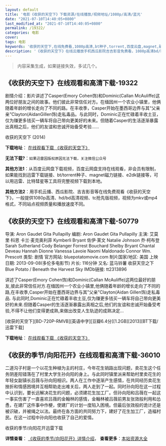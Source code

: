 ```yaml
---
layout: default
title: '电影《收获的天空下》下载资源/在线播放/视频地址/1080p/高清/蓝光'
date: "2021-07-10T14:40:05+0800"
last_modified_at: "2021-07-10T14:40:05+0800"
permalink: /19322/
categories: 电影
cover:
tags: 电影
keywords: '收获的天空下,在线免费看,1080p高清,bt种子,torrent,百度云盘,magnet,磁力链,迅雷下载资源'
description: '《收获的天空下》在线云播放手机西瓜影院吉吉影音免费看，1080p高清bd/hd未删减完整版和tc抢先枪版，mkv/mp4格式，附带bt/torrent种子、magnet/磁力链、百度云盘、网盘资源迅雷下载链接'
---
```


>内容采集生成，如果链接失效，多试几个。


## 《收获的天空下》在线观看和高清下载-19322

剧情介绍：影片讲述了Casper(Emory Cohen饰)和Dominic(Callan McAuliffe)这两位好朋友之间的故事。他们彼此非常信任对方。在缅因州一个农业小镇里，他俩随着年龄的增长走向了不同的路。在丰收季，Casper开始在墨西哥边界与其“父亲亲”Clayton(AidanGillen饰)走私毒品。与此同时，Dominic正在忙碌着丰收土豆，仅为赚更多钱买一辆车将自己带向更美好的未来。但随着Casper的生活逐渐暴露出真相之后，他们的友谊和忠诚开始备受考验……


收获的天空下 (2014)

**下载地址**： [在线观看下载 《收获的天空下》](https://www.btbtdy.me/btdy/dy2412.html) 


**无法下载?**：`如果迅雷因版权原因无法下载，关注微信公众号 `

**其他方法1**：从百度云网盘下载视频，百度云网盘支持在线观看，非会员有限制，如果能找到迅雷下载链接、bt/torrent种子、magnet磁力链接、e2dk链接等，可以用迅雷、比特彗星等工具将完整视频下载到本地。

**其他方法2**：用手机云播、西瓜影院、吉吉影音等在线免费观看《收获的天空下》，一般提供1080p高清、hd/bd高清视频、tc抢先版视频，视频为mkv或mp4格式，不同站点视频质量和播放速度不同。


## 《收获的天空下》在线观看和高清下载-50779

导演: Aron Gaudet Gita Pullapilly 编剧: Aron Gaudet Gita Pullapilly 主演: 艾莫里·科恩 卡兰·麦克奥利菲 Kymberli Bryant 佐伊·莱文 Natalie Johnson 乔·柯布登 Sarah Sutherland Cody Belanger Forrest Bouchard Shelby Bryant Chantal Deveau Hannah Dionne Vanessa Lavoie Naomi Maldonado Connor Wm. Prescott 类型: 剧情 官方网站: bluepotatomovie.com 制片国家/地区: 美国 上映日期: 2013-09-08(多伦多电影节) 片长: 116分钟 又名: 蓝马铃薯 收获天空之下 Blue Potato / Beneath the Harvest Sky IMDb链接: tt2313896

讲述了Casper(Emory Cohen饰)和Dominic(Callan McAuliffe)这两位最好的朋友,彼此非常信任对方.在缅因州一个农业小镇里,他俩随着年龄的增长走向了不同的路,在丰收季,Casper开始在墨西哥边界与其”父亲”Clayton(Aidan Gillen饰)走私毒品. 与此同时,Dominic正在忙碌着丰收土豆,仅为赚更多钱买一辆车将自己带向更美好的未来.但随着Casper的生活逐渐暴露出真相之后,他们的友谊和忠诚开始备受考验,不得不让他们变得更成熟,来做出改变人生轨迹的成熟决定…


[收获的天空下][BD-720P-RMVB][英语中字][豆瓣6.4分][1.2GB][2013][BT下载/迅雷下载]

**下载地址**： [在线观看下载 《收获的天空下》](https://www.btdx8.com/torrent/beneath_the_harvest_sky_2013.html) 


## 《收获的季节/向阳花开》在线观看和高清下载-36010

二道沟子村是一个以花生种植为主的村庄，今年花生销路出现问题，卖花生这个任务阴差阳错落在了村里大学生孙向阳的身上。与此同时镇里派来帮助村里卖花生的年轻女副镇长吕薇与孙向阳相识。两人在工作中逐渐产生感情，在共同经历卖花生挫折和情感困境并互相帮助走出难关后，两人走到了一起。同时孙向阳在这一过程中认识到，要长远解决花生的问题，必须建花生加工厂。但孙向阳和吕薇在一起这一事实伤害了一直喜欢吕薇的金翰林的感情，金翰林被吕薇前男友张效般利用和怂恿，在建厂这件事中作梗，使建厂的计划一度陷入困境。但最后张效般的诡计还是被识破，并被绳之以法。最终在各方面的共同努力下，建好了花生加工厂，造福村民。在这一过程中孙向阳也收获了自己的爱情。


收获的季节/向阳花开迅雷下载

**详情查看**： [《收获的季节/向阳花开》详情介绍](/movie/36010/)， **查看更多**：[本站资源大全](/movie/t/all/)

